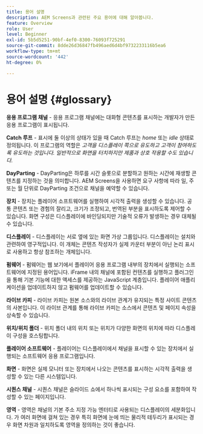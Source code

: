 ```yaml
---
title: 용어 설명
description: AEM Screens과 관련된 주요 용어에 대해 알아봅니다.
feature: Overview
role: User
level: Beginner
exl-id: 5b5d5251-90bf-4ef0-8300-76093f725291
source-git-commit: 8dde26d36847fb496aed6d4bf9732233116b5ea6
workflow-type: tm+mt
source-wordcount: '442'
ht-degree: 0%

---
```


# 용어 설명 {#glossary}

**응용 프로그램 채널** - 응용 프로그램 채널에는 대화형 콘텐츠를 표시하는 개발자가 만든 응용 프로그램이 표시됩니다.

**Catch 루프** - 표시에 둘 이상의 상태가 있을 때 Catch 루프는 *home* 또는 *idle* 상태로 정의됩니다. 이 프로그램의 역할은 *고객을 디스플레이 쪽으로 유도하고 고객이 참여하도록 유도하는 것입니다. 일반적으로 화면을 터치하지만 제품과 상호 작용할 수도 있습니다.*

**DayParting** - DayParting은 하루를 시간 슬롯으로 분할하고 원하는 시간에 재생할 콘텐츠를 지정하는 것을 의미합니다. AEM Screens을 사용하면 요구 사항에 따라 일, 주 또는 월 단위로 DayParting 조건으로 채널을 예약할 수 있습니다.

**장치** - 장치는 플레이어 소프트웨어를 실행하여 시각적 출력을 생성할 수 있습니다. 공통 콘텐츠 또는 경험의 잘리고, 크기가 조정되고, 번역된 부분을 표시하도록 제어할 수 있습니다. 화면 구성은 디스플레이에 바인딩되지만 기술적 오류가 발생하는 경우 대체될 수 있습니다.

**디스플레이** - 디스플레이는 서로 옆에 있는 화면 가상 그룹입니다. 디스플레이는 설치와 관련하여 영구적입니다. 이 개체는 콘텐츠 작성자가 실제 카운터 부분이 아닌 논리 표시로 사용하고 항상 참조하는 개체입니다.

**펌웨어** - 펌웨어는 웹 보기에서 플레이어 응용 프로그램 내부의 장치에서 실행되는 소프트웨어에 지정된 용어입니다. iFrame 내의 채널에 포함된 컨텐츠를 실행하고 플러그인을 통해 기본 기능에 대한 액세스를 제공하는 JavaScript 계층입니다. 플레이어 애플리케이션을 업데이트하지 않고 펌웨어를 업데이트할 수 있습니다.

**라이브 카피** - 라이브 카피는 원본 소스와의 라이브 관계가 유지되는 특정 사이트 콘텐츠의 사본입니다. 이 라이브 관계를 통해 라이브 카피는 소스에서 콘텐츠 및 페이지 속성을 상속할 수 있습니다.

**위치/위치 폴더** - 위치 폴더 내의 위치 또는 위치가 다양한 화면의 위치에 따라 디스플레이 구성을 호스팅합니다.

**플레이어 소프트웨어** - 플레이어는 디스플레이에서 채널을 표시할 수 있는 장치에서 실행되는 소프트웨어 응용 프로그램입니다.

**화면** - 화면은 실제 모니터 또는 장치에서 나오는 콘텐츠를 표시하는 시각적 출력을 생성할 수 있는 다른 시스템입니다.

**시퀀스 채널** - 시퀀스 채널은 슬라이드 쇼에서 하나씩 표시되는 구성 요소를 포함하여 작성할 수 있는 페이지입니다.

**영역** - 영역은 채널의 기본 주소 지정 가능 엔터티로 사용되는 디스플레이의 세분화입니다. 가 여러 화면에 걸쳐 있는 경우 특히 화면에 눈에 띄는 물리적 테두리가 표시되는 경우 화면 차원과 일치하도록 영역을 정의하는 것이 좋습니다.
